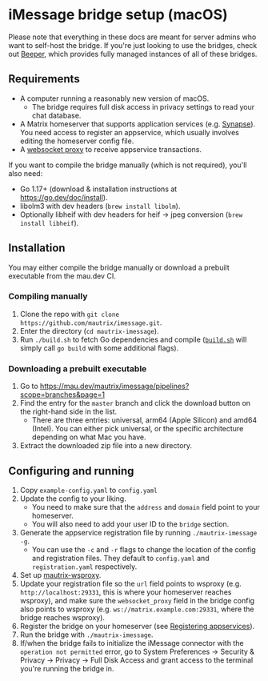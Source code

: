 # iMessage bridge setup (macOS)
Please note that everything in these docs are meant for server admins who want
to self-host the bridge. If you're just looking to use the bridges, check out
[Beeper], which provides fully managed instances of all of these bridges.

[Beeper]: https://www.beeper.com/

## Requirements
* A computer running a reasonably new version of macOS.
  * The bridge requires full disk access in privacy settings to read your chat
    database.
* A Matrix homeserver that supports application services (e.g. [Synapse](https://github.com/matrix-org/synapse)).
  You need access to register an appservice, which usually involves editing the homeserver config file.
* A [websocket proxy](https://github.com/mautrix/wsproxy) to receive
  appservice transactions.

If you want to compile the bridge manually (which is not required), you'll also need:

* Go 1.17+ (download & installation instructions at <https://go.dev/doc/install>).
* libolm3 with dev headers (`brew install libolm`).
* Optionally libheif with dev headers for heif -> jpeg conversion (`brew install libheif`).

## Installation
You may either compile the bridge manually or download a prebuilt executable
from the mau.dev CI.

### Compiling manually
1. Clone the repo with `git clone https://github.com/mautrix/imessage.git`.
2. Enter the directory (`cd mautrix-imessage`).
3. Run `./build.sh` to fetch Go dependencies and compile
   ([`build.sh`](https://github.com/mautrix/imessage/blob/master/build.sh)
   will simply call `go build` with some additional flags).

### Downloading a prebuilt executable
1. Go to <https://mau.dev/mautrix/imessage/pipelines?scope=branches&page=1>
2. Find the entry for the `master` branch and click the download button on the
   right-hand side in the list.
   * There are three entries: universal, arm64 (Apple Silicon) and amd64 (Intel).
     You can either pick universal, or the specific architecture depending on
     what Mac you have.
3. Extract the downloaded zip file into a new directory.

## Configuring and running
1. Copy `example-config.yaml` to `config.yaml`
2. Update the config to your liking.
   * You need to make sure that the `address` and `domain` field point to your
     homeserver.
   * You will also need to add your user ID to the `bridge` section.
3. Generate the appservice registration file by running `./mautrix-imessage -g`.
   * You can use the `-c` and `-r` flags to change the location of the config
     and registration files. They default to `config.yaml` and
     `registration.yaml` respectively.
4. Set up [mautrix-wsproxy](https://github.com/mautrix/wsproxy).
5. Update your registration file so the `url` field points to wsproxy (e.g.
   `http://localhost:29331`, this is where your homeserver reaches wsproxy),
   and make sure the `websocket_proxy` field in the bridge config also points
   to wsproxy (e.g. `ws://matrix.example.com:29331`, where the bridge reaches
   wsproxy).
6. Register the bridge on your homeserver (see [Registering appservices]).
7. Run the bridge with `./mautrix-imessage`.
8. If/when the bridge fails to initialize the iMessage connector with the
   `operation not permitted` error, go to System Preferences -> Security &
   Privacy -> Privacy -> Full Disk Access and grant access to the terminal
   you're running the bridge in.

[Registering appservices]: ../../../general/registering-appservices.md
